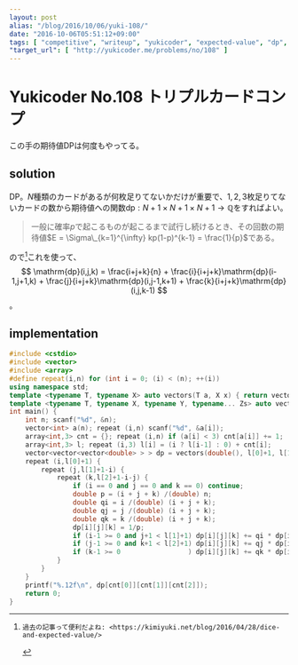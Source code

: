 ```yaml
---
layout: post
alias: "/blog/2016/10/06/yuki-108/"
date: "2016-10-06T05:51:12+09:00"
tags: [ "competitive", "writeup", "yukicoder", "expected-value", "dp", "probability" ]
"target_url": [ "http://yukicoder.me/problems/no/108" ]
---
```


# Yukicoder No.108 トリプルカードコンプ

この手の期待値DPは何度もやってる。

## solution

DP。$N$種類のカードがあるが何枚足りてないかだけが重要で、$1,2,3$枚足りてないカードの数から期待値への関数$\mathrm{dp} : N+1 \times N+1 \times N+1 \to \mathbb{Q}$をすればよい。

>   一般に確率$p$で起こるものが起こるまで試行し続けるとき、その回数の期待値$E = \Sigma\_{k=1}^{\infty} kp(1-p)^{k-1} = \frac{1}{p}$である。

ので[^1]これを使って、$$ \mathrm{dp}(i,j,k) = \frac{i+j+k}{n} + \frac{i}{i+j+k}\mathrm{dp}(i-1,j+1,k) + \frac{j}{i+j+k}\mathrm{dp}(i,j-1,k+1) + \frac{k}{i+j+k}\mathrm{dp}(i,j,k-1) $$。

## implementation

``` c++
#include <cstdio>
#include <vector>
#include <array>
#define repeat(i,n) for (int i = 0; (i) < (n); ++(i))
using namespace std;
template <typename T, typename X> auto vectors(T a, X x) { return vector<T>(x, a); }
template <typename T, typename X, typename Y, typename... Zs> auto vectors(T a, X x, Y y, Zs... zs) { auto cont = vectors(a, y, zs...); return vector<decltype(cont)>(x, cont); }
int main() {
    int n; scanf("%d", &n);
    vector<int> a(n); repeat (i,n) scanf("%d", &a[i]);
    array<int,3> cnt = {}; repeat (i,n) if (a[i] < 3) cnt[a[i]] += 1;
    array<int,3> l; repeat (i,3) l[i] = (i ? l[i-1] : 0) + cnt[i];
    vector<vector<vector<double> > > dp = vectors(double(), l[0]+1, l[1]+1, l[2]+1);
    repeat (i,l[0]+1) {
        repeat (j,l[1]+1-i) {
            repeat (k,l[2]+1-i-j) {
                if (i == 0 and j == 0 and k == 0) continue;
                double p = (i + j + k) /(double) n;
                double qi = i /(double) (i + j + k);
                double qj = j /(double) (i + j + k);
                double qk = k /(double) (i + j + k);
                dp[i][j][k] = 1/p;
                if (i-1 >= 0 and j+1 < l[1]+1) dp[i][j][k] += qi * dp[i-1][j+1][k];
                if (j-1 >= 0 and k+1 < l[2]+1) dp[i][j][k] += qj * dp[i][j-1][k+1];
                if (k-1 >= 0                 ) dp[i][j][k] += qk * dp[i][j][k-1];
            }
        }
    }
    printf("%.12f\n", dp[cnt[0]][cnt[1]][cnt[2]]);
    return 0;
}
```

[^1]:    過去の記事って便利だよね: <https://kimiyuki.net/blog/2016/04/28/dice-and-expected-value/>
